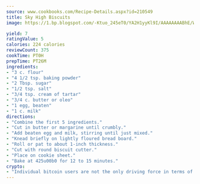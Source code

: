 ```yaml
---
source: www.cookbooks.com/Recipe-Details.aspx?id=210549
title: Sky High Biscuits
image: https://1.bp.blogspot.com/-Ktuo_245eT0/YA2H1yyKl9I/AAAAAAAABhE/WMoqSq2tWOcgMkPaLYZ-49h8pVDUUwFCQCLcBGAsYHQ/s307/5.png

yield: 7
ratingValue: 5
calories: 224 calories
reviewCount: 375
cookTime: PT0H
prepTime: PT26M
ingredients:
- "3 c. flour"
- "4 1/2 tsp. baking powder"
- "2 Tbsp. sugar"
- "1/2 tsp. salt"
- "3/4 tsp. cream of tartar"
- "3/4 c. butter or oleo"
- "1 egg, beaten"
- "1 c. milk"
directions:
- "Combine the first 5 ingredients."
- "Cut in butter or margarine until crumbly."
- "Add beaten egg and milk, stirring until just mixed."
- "Knead briefly on lightly floured bread board."
- "Roll or pat to about 1-inch thickness."
- "Cut with round biscuit cutter."
- "Place on cookie sheet."
- "Bake at 425u00b0 for 12 to 15 minutes."
crypto:
- "Individual bitcoin users are not the only driving force in terms of securing the bitcoin network."
---
```

